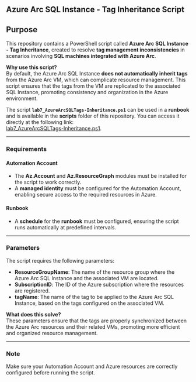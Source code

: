 ## Azure Arc SQL Instance - Tag Inheritance Script

## Purpose

This repository contains a PowerShell script called **Azure Arc SQL Instance - Tag Inheritance**, created to resolve **tag management inconsistencies** in scenarios involving **SQL machines integrated with Azure Arc**.

**Why use this script?**  
By default, the Azure Arc SQL Instance **does not automatically inherit tags** from the Azure Arc VM, which can complicate resource management. This script ensures that the tags from the VM are replicated to the associated SQL Instance, promoting consistency and organization in the Azure environment.

The script **`lab7_AzureArcSQLTags-Inheritance.ps1`** can be used in a **runbook** and is available in the **scripts** folder of this repository. You can access it directly at the following link:  
[lab7_AzureArcSQLTags-Inheritance.ps1](https://raw.githubusercontent.com/fabiotreze/AzureArcDemo/refs/heads/main/scripts/lab7_AzureArcSQLTags-Inheritance.ps1).  

---

### Requirements

#### Automation Account
- The **Az.Account** and **Az.ResourceGraph** modules must be installed for the script to work correctly.  
- A **managed identity** must be configured for the Automation Account, enabling secure access to the required resources in Azure.  

#### Runbook
- A **schedule** for the **runbook** must be configured, ensuring the script runs automatically at predefined intervals.  

---

### Parameters

The script requires the following parameters:

- **ResourceGroupName**: The name of the resource group where the Azure Arc SQL Instance and the associated VM are located.  
- **SubscriptionID**: The ID of the Azure subscription where the resources are registered.  
- **tagName**: The name of the tag to be applied to the Azure Arc SQL Instance, based on the tags configured on the associated VM.  

**What does this solve?**  
These parameters ensure that the tags are properly synchronized between the Azure Arc resources and their related VMs, promoting more efficient and organized resource management.

---

### Note
Make sure your Automation Account and Azure resources are correctly configured before running the script.
